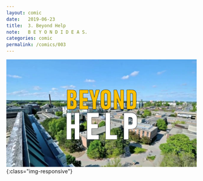 ```yaml
---
layout: comic
date:   2019-06-23
title:  3. Beyond Help
note:   B E Y O N D I D E A S.
categories: comic
permalink: /comics/003
---
```

![COMIC 003](/comics/003-jSxAjhULzRECx4ZE-7U47WlOzbCehZtXq.png){:class="img-responsive"}
